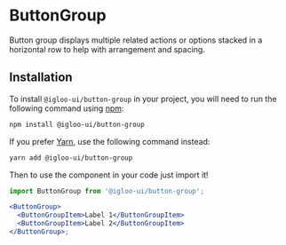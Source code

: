 # ButtonGroup

Button group displays multiple related actions or options stacked in a horizontal row to help with arrangement and spacing.

<ReferenceLinks />

## Installation

To install `@igloo-ui/button-group` in your project, you will need to run the following command using [npm](https://www.npmjs.com/):

```bash
npm install @igloo-ui/button-group
```

If you prefer [Yarn](https://classic.yarnpkg.com/en/), use the following command instead:

```bash
yarn add @igloo-ui/button-group
```

Then to use the component in your code just import it!

```jsx
import ButtonGroup from '@igloo-ui/button-group';

<ButtonGroup>
  <ButtonGroupItem>Label 1</ButtonGroupItem>
  <ButtonGroupItem>Label 2</ButtonGroupItem>
</ButtonGroup>;
```
